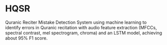 # HQSR
Quranic Reciter Mistake Detection System using machine learning to identify errors in Quranic recitation with audio feature extraction (MFCCs, spectral contrast, mel spectrogram, chroma) and an LSTM model, achieving about  95% F1 score.
